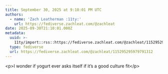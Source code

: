 ```yaml
---
title: September 30, 2025 at 9:10:01 PM UTC
authors:
  - name: 'Zach Leatherman :11ty:'
    url: https://fediverse.zachleat.com/@zachleat
date: 2025-09-30T21:10:01.000Z
metadata:
  uuid: >-
    11ty/import::rss::https://fediverse.zachleat.com/@zachleat/115295295979791312
  type: fediverse
  url: https://fediverse.zachleat.com/@zachleat/115295295979791312
---
```

\<p>I wonder if yogurt ever asks itself if it’s a good culture fit\</p>